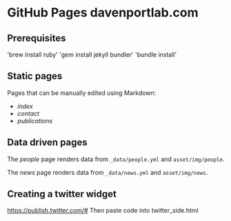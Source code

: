# GitHub Pages davenportlab.com

## Prerequisites

'brew install ruby'
'gem install jekyll bundler'
'bundle install'

## Static pages

Pages that can be manually edited using Markdown:
- *index*
- *contact*
- *publications*

## Data driven pages

The *people* page renders data from `_data/people.yml` and `asset/img/people`.

The *news* page renders data from `_data/news.yml` and `asset/img/news`.


## Creating a twitter widget
https://publish.twitter.com/#
Then paste code into twitter_side.html
